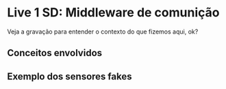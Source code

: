 # Live 1 SD: Middleware de comunição

Veja a gravação para entender o contexto do que fizemos aqui, ok?

## Conceitos envolvidos

## Exemplo dos sensores fakes
